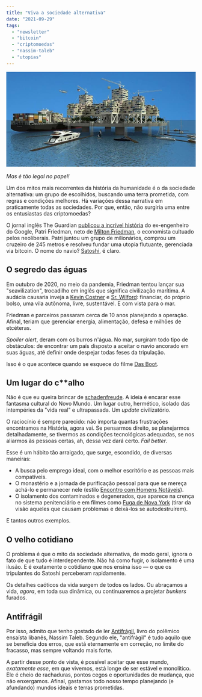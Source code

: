 ```yaml
---
title: "Viva a sociedade alternativa"
date: "2021-09-29"
tags: 
  - "newsletter"
  - "bitcoin"
  - "criptomoedas"
  - "nassim-taleb"
  - "utopias"
---
```


![utopia_maritima(1).jpg](images/63df7976-5733-4059-b3be-f79d4033ee8e.jpg)

_Mas é tão legal no papel!_

Um dos mitos mais recorrentes da história da humanidade é o da sociedade alternativa: um grupo de escolhidos, buscando uma terra prometida, com regras e condições melhores. Há variações dessa narrativa em praticamente todas as sociedades. Por que, então, não surgiria uma entre os entusiastas das criptomoedas?

O jornal inglês The Guardian [publicou a incrível história](https://www.theguardian.com/news/2021/sep/07/disastrous-voyage-satoshi-cryptocurrency-cruise-ship-seassteading) do ex-engenheiro do Google, Patri Friedman, neto de [Milton Friedman](https://en.wikipedia.org/wiki/Milton_Friedman), o economista cultuado pelos neoliberais. Patri juntou um grupo de milionários, comprou um cruzeiro de 245 metros e resolveu fundar uma utopia flutuante, gerenciada via bitcoin. O nome do navio? [Satoshi](https://en.wikipedia.org/wiki/Satoshi_Nakamoto), é claro.

## O segredo das águas

Em outubro de 2020, no meio da pandemia, Friedman tentou lançar sua "seavilization", trocadilho em inglês que significa civilização marítima. A audácia causaria inveja a [Kevin Costner](https://en.wikipedia.org/wiki/Waterworld) e [Sr. Wilford](https://www.adorocinema.com/series/serie-19982/): financiar, do próprio bolso, uma vila autônoma, livre, sustentável. E com vista para o mar.

Friedman e parceiros passaram cerca de 10 anos planejando a operação. Afinal, teriam que gerenciar energia, alimentação, defesa e milhões de etcéteras.

_Spoiler alert_, deram com os burros n'água. No mar, surgiram todo tipo de obstáculos: de encontrar um país disposto a aceitar o navio ancorado em suas águas, até definir onde despejar todas feses da tripulação.

Isso é o que acontece quando se esquece do filme [Das Boot](https://www.imdb.com/title/tt0082096/).

## Um lugar do c\*\*alho

Não é que eu queira brincar de [schadenfreude](https://en.wikipedia.org/wiki/Schadenfreude). A ideia é encarar esse fantasma cultural do Novo Mundo. Um lugar outro, hermético, isolado das intempéries da "vida real" e ultrapassada. Um _update_ civilizatório.

O raciocínio é sempre parecido: não importa quantas frustrações encontramos na História, agora vai. Se pensarmos direito, se planejarmos detalhadamente, se tivermos as condições tecnológicas adequadas, se nos aliarmos às pessoas certas, ah, dessa vez dará certo. _Fail better_.

Esse é um hábito tão arraigado, que surge, escondido, de diversas maneiras:

- A busca pelo emprego ideal, com o melhor escritório e as pessoas mais compatíveis.
- O monastério e a jornada de purificação pessoal para que se mereça achá-lo e permanecer nele (estilo [Encontro com Homens Notáveis](https://www.youtube.com/watch?v=i6OAq4jwTW4)).
- O isolamento dos contaminados e degenerados, que aparece na crença no sistema penitenciário e em filmes como [Fuga de Nova York](https://en.wikipedia.org/wiki/Escape_from_New_York) (tirar da visão aqueles que causam problemas e deixá-los se autodestruírem).

E tantos outros exemplos.

## O velho cotidiano

O problema é que o mito da sociedade alternativa, de modo geral, ignora o fato de que tudo é interdependente. Não há como fugir, o isolamento é uma ilusão. E é exatamente o cotidiano que nos ensina isso — o que os tripulantes do Satoshi perceberam rapidamente.

Os detalhes caóticos da vida surgem de todos os lados. Ou abraçamos a vida, _agora_, em toda sua dinâmica, ou continuaremos a projetar _bunkers_ furados.

## Antifrágil

Por isso, admito que tenho gostado de ler [Antifrágil](https://www.amazon.com.br/Antifr%C3%A1gil-Nova-edi%C3%A7%C3%A3o-Coisas-beneficiam/dp/8547001085?__mk_pt_BR=%C3%85M%C3%85%C5%BD%C3%95%C3%91&dchild=1&keywords=Antifr%C3%A1gil&qid=1632926970&sr=8-5&linkCode=ll1&tag=eduf-20&linkId=c5d5b19b0b99dd1f78d7378af555920b&language=pt_BR&ref_=as_li_ss_tl), livro do polêmico ensaísta libanês, Nassim Taleb. Segundo ele, "antifrágil" é tudo aquilo que se beneficia dos erros, que está eternamente em correção, no limite do fracasso, mas sempre voltando mais forte.

A partir desse ponto de vista, é possível aceitar que esse mundo, _exatamente esse_, em que vivemos, está longe de ser estável e monolítico. Ele é cheio de rachaduras, pontos cegos e oportunidades de mudança, que não enxergamos. Afinal, gastamos todo nosso tempo planejando (e afundando) mundos ideais e terras prometidas.
